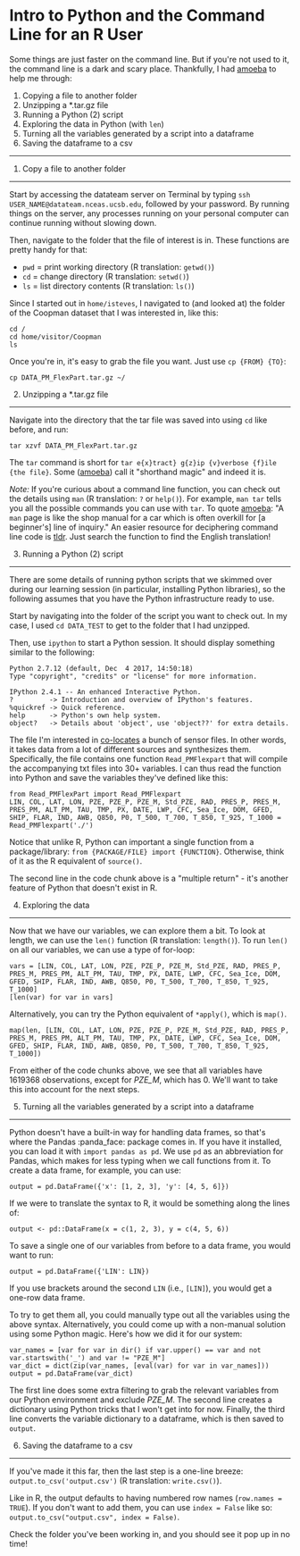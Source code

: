 
Intro to Python and the Command Line for an R User
==================================================

Some things are just faster on the command line. But if you're not used to it, the command line is a dark and scary place. Thankfully, I had [amoeba](https://github.com/amoeba) to help me through:

1.  Copying a file to another folder
2.  Unzipping a \*.tar.gz file
3.  Running a Python (2) script
4.  Exploring the data in Python (with `len`)
5.  Turning all the variables generated by a script into a dataframe
6.  Saving the dataframe to a csv

------------------------------------------------------------------------

1. Copy a file to another folder
--------------------------------

Start by accessing the datateam server on Terminal by typing `ssh USER_NAME@datateam.nceas.ucsb.edu`, followed by your password. By running things on the server, any processes running on your personal computer can continue running without slowing down.

Then, navigate to the folder that the file of interest is in. These functions are pretty handy for that:

-   `pwd` = print working directory (R translation: `getwd()`)
-   `cd` = change directory (R translation: `setwd()`)
-   `ls` = list directory contents (R translation: `ls()`)

Since I started out in `home/isteves`, I navigated to (and looked at) the folder of the Coopman dataset that I was interested in, like this:

    cd /
    cd home/visitor/Coopman
    ls

Once you're in, it's easy to grab the file you want. Just use `cp {FROM} {TO}`:

    cp DATA_PM_FlexPart.tar.gz ~/

2. Unzipping a \*.tar.gz file
-----------------------------

Navigate into the directory that the tar file was saved into using `cd` like before, and run:

    tar xzvf DATA_PM_FlexPart.tar.gz

The `tar` command is short for `tar e{x}tract} g{z}ip {v}verbose {f}ile {the file}`. Some ([amoeba](https://github.com/amoeba)) call it "shorthand magic" and indeed it is.

*Note:* If you're curious about a command line function, you can check out the details using `man` (R translation: `?` or `help()`). For example, `man tar` tells you all the possible commands you can use with `tar`. To quote [amoeba](https://github.com/amoeba): "A `man` page is like the shop manual for a car which is often overkill for \[a beginner's\] line of inquiry." An easier resource for deciphering command line code is [tldr](https://tldr.ostera.io/). Just search the function to find the English translation!

3. Running a Python (2) script
------------------------------

There are some details of running python scripts that we skimmed over during our learning session (in particular, installing Python libraries), so the following assumes that you have the Python infrastructure ready to use.

Start by navigating into the folder of the script you want to check out. In my case, I used `cd DATA_TEST` to get to the folder that I had unzipped.

Then, use `ipython` to start a Python session. It should display something similar to the following:

    Python 2.7.12 (default, Dec  4 2017, 14:50:18) 
    Type "copyright", "credits" or "license" for more information.

    IPython 2.4.1 -- An enhanced Interactive Python.
    ?         -> Introduction and overview of IPython's features.
    %quickref -> Quick reference.
    help      -> Python's own help system.
    object?   -> Details about 'object', use 'object??' for extra details.

The file I'm interested in [co-locates](https://en.wikipedia.org/wiki/Collocation_(remote_sensing)) a bunch of sensor files. In other words, it takes data from a lot of different sources and synthesizes them. Specifically, the file contains one function `Read_PMFlexpart` that will compile the accompanying txt files into 30+ variables. I can thus read the function into Python and save the variables they've defined like this:

    from Read_PMFlexPart import Read_PMFlexpart
    LIN, COL, LAT, LON, PZE, PZE_P, PZE_M, Std_PZE, RAD, PRES_P, PRES_M, PRES_PM, ALT_PM, TAU, TMP, PX, DATE, LWP, CFC, Sea_Ice, DOM, GFED, SHIP, FLAR, IND, AWB, Q850, P0, T_500, T_700, T_850, T_925, T_1000 = Read_PMFlexpart('./')

Notice that unlike R, Python can important a single function from a package/library: `from {PACKAGE/FILE} import {FUNCTION}`. Otherwise, think of it as the R equivalent of `source()`.

The second line in the code chunk above is a "multiple return" - it's another feature of Python that doesn't exist in R.

4. Exploring the data
---------------------

Now that we have our variables, we can explore them a bit. To look at length, we can use the `len()` function (R translation: `length()`). To run `len()` on all our variables, we can use a type of for-loop:

    vars = [LIN, COL, LAT, LON, PZE, PZE_P, PZE_M, Std_PZE, RAD, PRES_P, PRES_M, PRES_PM, ALT_PM, TAU, TMP, PX, DATE, LWP, CFC, Sea_Ice, DOM, GFED, SHIP, FLAR, IND, AWB, Q850, P0, T_500, T_700, T_850, T_925, T_1000]
    [len(var) for var in vars]

Alternatively, you can try the Python equivalent of `*apply()`, which is `map()`.

    map(len, [LIN, COL, LAT, LON, PZE, PZE_P, PZE_M, Std_PZE, RAD, PRES_P, PRES_M, PRES_PM, ALT_PM, TAU, TMP, PX, DATE, LWP, CFC, Sea_Ice, DOM, GFED, SHIP, FLAR, IND, AWB, Q850, P0, T_500, T_700, T_850, T_925, T_1000])

From either of the code chunks above, we see that all variables have 1619368 observations, except for *PZE\_M*, which has 0. We'll want to take this into account for the next steps.

5. Turning all the variables generated by a script into a dataframe
-------------------------------------------------------------------

Python doesn't have a built-in way for handling data frames, so that's where the Pandas :panda\_face: package comes in. If you have it installed, you can load it with `import pandas as pd`. We use `pd` as an abbreviation for Pandas, which makes for less typing when we call functions from it. To create a data frame, for example, you can use:

    output = pd.DataFrame({'x': [1, 2, 3], 'y': [4, 5, 6]})

If we were to translate the syntax to R, it would be something along the lines of:

    output <- pd::DataFrame(x = c(1, 2, 3), y = c(4, 5, 6))

To save a single one of our variables from before to a data frame, you would want to run:

    output = pd.DataFrame({'LIN': LIN})

If you use brackets around the second `LIN` (i.e., `[LIN]`), you would get a one-row data frame.

To try to get them all, you could manually type out all the variables using the above syntax. Alternatively, you could come up with a non-manual solution using some Python magic. Here's how we did it for our system:

    var_names = [var for var in dir() if var.upper() == var and not var.startswith('_') and var != "PZE_M"]
    var_dict = dict(zip(var_names, [eval(var) for var in var_names]))
    output = pd.DataFrame(var_dict)

The first line does some extra filtering to grab the relevant variables from our Python environment and exclude *PZE\_M*. The second line creates a dictionary using Python tricks that I won't get into for now. Finally, the third line converts the variable dictionary to a dataframe, which is then saved to `output`.

6. Saving the dataframe to a csv
--------------------------------

If you've made it this far, then the last step is a one-line breeze: `output.to_csv('output.csv')` (R translation: `write.csv()`).

Like in R, the output defaults to having numbered row names (`row.names = TRUE`). If you don't want to add them, you can use `index = False` like so: `output.to_csv("output.csv", index = False)`.

Check the folder you've been working in, and you should see it pop up in no time!
